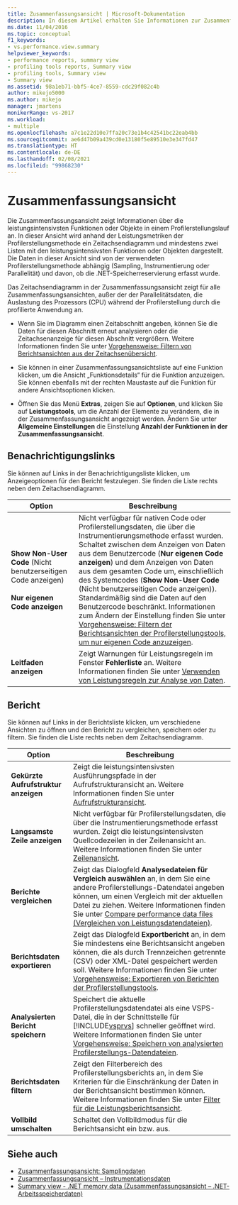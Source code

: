 ```yaml
---
title: Zusammenfassungsansicht | Microsoft-Dokumentation
description: In diesem Artikel erhalten Sie Informationen zur Zusammenfassungsansicht. Diese zeigt Informationen über die leistungsintensivsten Funktionen oder Objekte während einer Profilerstellung.
ms.date: 11/04/2016
ms.topic: conceptual
f1_keywords:
- vs.performance.view.summary
helpviewer_keywords:
- performance reports, summary view
- profiling tools reports, Summary view
- profiling tools, Summary view
- Summary view
ms.assetid: 98a1eb71-bbf5-4ce7-8559-cdc29f082c4b
author: mikejo5000
ms.author: mikejo
manager: jmartens
monikerRange: vs-2017
ms.workload:
- multiple
ms.openlocfilehash: a7c1e22d10e7ffa20c73e1b4c42541bc22eab4bb
ms.sourcegitcommit: ae6d47b09a439cd0e13180f5e89510e3e347fd47
ms.translationtype: HT
ms.contentlocale: de-DE
ms.lasthandoff: 02/08/2021
ms.locfileid: "99868230"
---
```

# <a name="summary-view"></a>Zusammenfassungsansicht
Die Zusammenfassungsansicht zeigt Informationen über die leistungsintensivsten Funktionen oder Objekte in einem Profilerstellungslauf an. In dieser Ansicht wird anhand der Leistungsmetriken der Profilerstellungsmethode ein Zeitachsendiagramm und mindestens zwei Listen mit den leistungsintensivsten Funktionen oder Objekten dargestellt. Die Daten in dieser Ansicht sind von der verwendeten Profilerstellungsmethode abhängig (Sampling, Instrumentierung oder Parallelität) und davon, ob die .NET-Speicherreservierung erfasst wurde.

 Das Zeitachsendiagramm in der Zusammenfassungsansicht zeigt für alle Zusammenfassungsansichten, außer der der Parallelitätsdaten, die Auslastung des Prozessors (CPU) während der Profilerstellung durch die profilierte Anwendung an.

- Wenn Sie im Diagramm einen Zeitabschnitt angeben, können Sie die Daten für diesen Abschnitt erneut analysieren oder die Zeitachsenanzeige für diesen Abschnitt vergrößern. Weitere Informationen finden Sie unter [Vorgehensweise: Filtern von Berichtsansichten aus der Zeitachsenübersicht](../profiling/how-to-filter-report-views-from-the-summary-timeline.md).

- Sie können in einer Zusammenfassungsansichtsliste auf eine Funktion klicken, um die Ansicht „Funktionsdetails“ für die Funktion anzuzeigen. Sie können ebenfalls mit der rechten Maustaste auf die Funktion für andere Ansichtsoptionen klicken.

- Öffnen Sie das Menü **Extras**, zeigen Sie auf **Optionen**, und klicken Sie auf **Leistungstools**, um die Anzahl der Elemente zu verändern, die in der Zusammenfassungsansicht angezeigt werden. Ändern Sie unter **Allgemeine Einstellungen** die Einstellung **Anzahl der Funktionen in der Zusammenfassungsansicht**.

## <a name="notifications-links"></a>Benachrichtigungslinks
 Sie können auf Links in der Benachrichtigungsliste klicken, um Anzeigeoptionen für den Bericht festzulegen. Sie finden die Liste rechts neben dem Zeitachsendiagramm.

|Option|Beschreibung|
|-|-|
|**Show Non-User Code** (Nicht benutzerseitigen Code anzeigen)<br /><br /> **Nur eigenen Code anzeigen**|Nicht verfügbar für nativen Code oder Profilerstellungsdaten, die über die Instrumentierungsmethode erfasst wurden. Schaltet zwischen dem Anzeigen von Daten aus dem Benutzercode (**Nur eigenen Code anzeigen**) und dem Anzeigen von Daten aus dem gesamten Code um, einschließlich des Systemcodes (**Show Non-User Code** (Nicht benutzerseitigen Code anzeigen)). Standardmäßig sind die Daten auf den Benutzercode beschränkt. Informationen zum Ändern der Einstellung finden Sie unter [Vorgehensweise: Filtern der Berichtsansichten der Profilerstellungstools, um nur eigenen Code anzuzeigen](../profiling/how-to-filter-profiling-tools-report-views-to-display-just-my-code.md).|
|**Leitfaden anzeigen**|Zeigt Warnungen für Leistungsregeln im Fenster **Fehlerliste** an. Weitere Informationen finden Sie unter [Verwenden von Leistungsregeln zur Analyse von Daten](../profiling/using-performance-rules-to-analyze-data.md).|

## <a name="report"></a>Bericht
 Sie können auf Links in der Berichtsliste klicken, um verschiedene Ansichten zu öffnen und den Bericht zu vergleichen, speichern oder zu filtern. Sie finden die Liste rechts neben dem Zeitachsendiagramm.

|Option |Beschreibung |
|----------------------------| - |
| **Gekürzte Aufrufstruktur anzeigen** | Zeigt die leistungsintensivsten Ausführungspfade in der Aufrufstrukturansicht an. Weitere Informationen finden Sie unter [Aufrufstrukturansicht](../profiling/call-tree-view.md). |
| **Langsamste Zeile anzeigen** | Nicht verfügbar für Profilerstellungsdaten, die über die Instrumentierungsmethode erfasst wurden. Zeigt die leistungsintensivsten Quellcodezeilen in der Zeilenansicht an. Weitere Informationen finden Sie unter [Zeilenansicht](../profiling/lines-view.md). |
| **Berichte vergleichen** | Zeigt das Dialogfeld **Analysedateien für Vergleich auswählen** an, in dem Sie eine andere Profilerstellungs-Datendatei angeben können, um einen Vergleich mit der aktuellen Datei zu ziehen. Weitere Informationen finden Sie unter [Compare performance data files (Vergleichen von Leistungsdatendateien)](../profiling/comparing-performance-data-files.md). |
| **Berichtsdaten exportieren** | Zeigt das Dialogfeld **Exportbericht** an, in dem Sie mindestens eine Berichtsansicht angeben können, die als durch Trennzeichen getrennte (CSV) oder XML-Datei gespeichert werden soll. Weitere Informationen finden Sie unter [Vorgehensweise: Exportieren von Berichten der Profilerstellungstools](/previous-versions/visualstudio/visual-studio-2010/ms182394\(v\=vs.100\)). |
| **Analysierten Bericht speichern** | Speichert die aktuelle Profilerstellungsdatendatei als eine VSPS-Datei, die in der Schnittstelle für [!INCLUDE[vsprvs](../code-quality/includes/vsprvs_md.md)] schneller geöffnet wird. Weitere Informationen finden Sie unter [Vorgehensweise: Speichern von analysierten Profilerstellungs-Datendateien](/previous-versions/visualstudio/visual-studio-2010/bb763106\(v\=vs.100\)). |
| **Berichtsdaten filtern** | Zeigt den Filterbereich des Profilerstellungsberichts an, in dem Sie Kriterien für die Einschränkung der Daten in der Berichtsansicht bestimmen können. Weitere Informationen finden Sie unter [Filter für die Leistungsberichtsansicht](../profiling/performance-report-view-filter.md). |
| **Vollbild umschalten** | Schaltet den Vollbildmodus für die Berichtsansicht ein bzw. aus. |

## <a name="see-also"></a>Siehe auch
- [Zusammenfassungsansicht: Samplingdaten](../profiling/summary-view-sampling-data.md)
- [Zusammenfassungsansicht – Instrumentationsdaten](../profiling/summary-view-instrumentation-data.md)
- [Summary view - .NET memory data (Zusammenfassungsansicht – .NET-Arbeitsspeicherdaten)](../profiling/summary-view-dotnet-memory-data.md)
